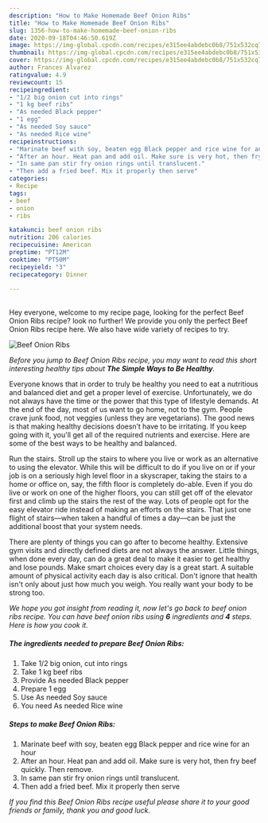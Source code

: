 ```yaml
---
description: "How to Make Homemade Beef Onion Ribs"
title: "How to Make Homemade Beef Onion Ribs"
slug: 1356-how-to-make-homemade-beef-onion-ribs
date: 2020-09-18T04:46:50.619Z
image: https://img-global.cpcdn.com/recipes/e315ee4abdebc0b8/751x532cq70/beef-onion-ribs-recipe-main-photo.jpg
thumbnail: https://img-global.cpcdn.com/recipes/e315ee4abdebc0b8/751x532cq70/beef-onion-ribs-recipe-main-photo.jpg
cover: https://img-global.cpcdn.com/recipes/e315ee4abdebc0b8/751x532cq70/beef-onion-ribs-recipe-main-photo.jpg
author: Frances Alvarez
ratingvalue: 4.9
reviewcount: 15
recipeingredient:
- "1/2 big onion cut into rings"
- "1 kg beef ribs"
- "As needed Black pepper"
- "1 egg"
- "As needed Soy sauce"
- "As needed Rice wine"
recipeinstructions:
- "Marinate beef with soy, beaten egg Black pepper and rice wine for an hour"
- "After an hour. Heat pan and add oil. Make sure is very hot, then fry beef quickly. Then remove."
- "In same pan stir fry onion rings until translucent."
- "Then add a fried beef. Mix it properly then serve"
categories:
- Recipe
tags:
- beef
- onion
- ribs

katakunci: beef onion ribs 
nutrition: 206 calories
recipecuisine: American
preptime: "PT12M"
cooktime: "PT50M"
recipeyield: "3"
recipecategory: Dinner

---
```

<br>
Hey everyone, welcome to my recipe page, looking for the perfect Beef Onion Ribs recipe? look no further! We provide you only the perfect Beef Onion Ribs recipe here. We also have wide variety of recipes to try.
<br>


![Beef Onion Ribs](https://img-global.cpcdn.com/recipes/e315ee4abdebc0b8/751x532cq70/beef-onion-ribs-recipe-main-photo.jpg)

<i>Before you jump to Beef Onion Ribs recipe, you may want to read this short interesting healthy tips about <strong>The Simple Ways to Be Healthy</strong>.</i>

Everyone knows that in order to truly be healthy you need to eat a nutritious and balanced diet and get a proper level of exercise. Unfortunately, we do not always have the time or the power that this type of lifestyle demands. At the end of the day, most of us want to go home, not to the gym. People crave junk food, not veggies (unless they are vegetarians). The good news is that making healthy decisions doesn’t have to be irritating. If you keep going with it, you'll get all of the required nutrients and exercise. Here are some of the best ways to be healthy and balanced.

Run the stairs. Stroll up the stairs to where you live or work as an alternative to using the elevator. While this will be difficult to do if you live on or if your job is on a seriously high level floor in a skyscraper, taking the stairs to a home or office on, say, the fifth floor is completely do-able. Even if you do live or work on one of the higher floors, you can still get off of the elevator first and climb up the stairs the rest of the way. Lots of people opt for the easy elevator ride instead of making an efforts on the stairs. That just one flight of stairs—when taken a handful of times a day—can be just the additional boost that your system needs. 

There are plenty of things you can go after to become healthy. Extensive gym visits and directly defined diets are not always the answer. Little things, when done every day, can do a great deal to make it easier to get healthy and lose pounds. Make smart choices every day is a great start. A suitable amount of physical activity each day is also critical. Don't ignore that health isn't only about just how much you weigh. You really want your body to be strong too. 


<i>We hope you got insight from reading it, now let's go back to beef onion ribs recipe. You can have beef onion ribs using <strong>6</strong> ingredients and <strong>4</strong> steps. Here is how you cook it.
</i>

##### The ingredients needed to prepare Beef Onion Ribs:

1. Take 1/2 big onion, cut into rings
1. Take 1 kg beef ribs
1. Provide As needed Black pepper
1. Prepare 1 egg
1. Use As needed Soy sauce
1. You need As needed Rice wine


##### Steps to make Beef Onion Ribs:

1. Marinate beef with soy, beaten egg Black pepper and rice wine for an hour
1. After an hour. Heat pan and add oil. Make sure is very hot, then fry beef quickly. Then remove.
1. In same pan stir fry onion rings until translucent.
1. Then add a fried beef. Mix it properly then serve


<i>If you find this Beef Onion Ribs recipe useful please share it to your good friends or family, thank you and good luck.</i>
